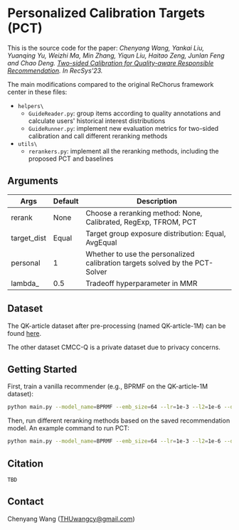 # Personalized Calibration Targets (PCT)

This is the source code for the paper:
*Chenyang Wang, Yankai Liu, Yuanqing Yu, Weizhi Ma, Min Zhang, Yiqun Liu, Haitao Zeng, Junlan Feng and Chao Deng. [Two-sided Calibration for Quality-aware Responsible Recommendation](). In RecSys'23.*

The main modifications compared to the original ReChorus framework center in these files:

- `helpers\`
  - `GuideReader.py`: group items according to quality annotations and calculate users' historical interest distributions
  - `GuideRunner.py`: implement new evaluation metrics for two-sided calibration and call different reranking methods
- `utils\`
  - `rerankers.py`: implement all the reranking methods, including the proposed PCT and baselines

## Arguments

| Args       | Default | Description                                                                            |
| ---------- | ------- | -------------------------------------------------------------------------------------- |
| rerank     | None    | Choose a reranking method: None, Calibrated, RegExp, TFROM, PCT                 |
| target_dist | Equal     | Target group exposure distribution: Equal, AvgEqual                        |
| personal   | 1       | Whether to use the personalized calibration targets solved by the PCT-Solver |
| lambda_    | 0.5     | Tradeoff hyperparameter in MMR                                                         |

## Dataset

The QK-article dataset after pre-processing (named QK-article-1M) can be found [here](https://drive.google.com/drive/folders/1w4tZXGdxKYSuJtsPALmamspvdywXF3ZK?usp=sharing).

The other dataset CMCC-Q is a private dataset due to privacy concerns.

## Getting Started
First, train a vanilla recommender (e.g., BPRMF on the QK-article-1M dataset):

```bash
python main.py --model_name=BPRMF --emb_size=64 --lr=1e-3 --l2=1e-6 --dataset=CMCC --metric=NDCG,COV,EXP,KL --topk=10 --reader_name=GuideReader --runner_name=GuideRunner --gpu=0
```

Then, run different reranking methods based on the saved recommendation model. An example command to run PCT:

```bash
python main.py --model_name=BPRMF --emb_size=64 --lr=1e-3 --l2=1e-6 --dataset=QK-article-1M --metric=NDCG,COV,EXP,KL --topk=10 --reader_name=GuideReader --runner_name=GuideRunner --train=0 --load=1 --rerank=PCT --target_dist=Equal --personal=1 --lambda_=0.1 --gpu=0
```

## Citation

```
TBD
```

## Contact

Chenyang Wang ([THUwangcy@gmail.com](mailto:THUwangcy@gmail.com))